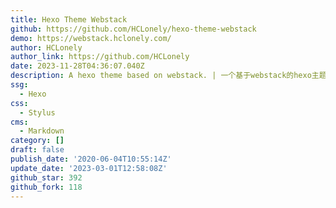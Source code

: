 ```yaml
---
title: Hexo Theme Webstack
github: https://github.com/HCLonely/hexo-theme-webstack
demo: https://webstack.hclonely.com/
author: HCLonely
author_link: https://github.com/HCLonely
date: 2023-11-28T04:36:07.040Z
description: A hexo theme based on webstack. | 一个基于webstack的hexo主题。
ssg:
  - Hexo
css:
  - Stylus
cms:
  - Markdown
category: []
draft: false
publish_date: '2020-06-04T10:55:14Z'
update_date: '2023-03-01T12:58:08Z'
github_star: 392
github_fork: 118
---
```

